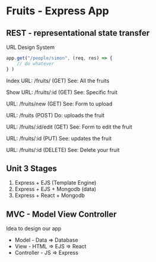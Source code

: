 # Fruits - Express App

## REST - representational state transfer

URL Design System

```js
app.get("/people/simon", (req, res) => {
    // do whatever
} )
```

Index URL: /fruits/ (GET)
See: All the fruits

Show URL: /fruits/:id (GET)
See: Specific fruit

URL: /fruits/new (GET)
See: Form to upload

URL: /fruits (POST)
Do: uploads the fruit

URL: /fruits/:id/edit (GET)
See: Form to edit the fruit

URL: /fruits/:id (PUT)
See: updates the fruit

URL: /fruits/:id (DELETE)
See: Delete your fruit

## Unit 3 Stages

1. Express + EJS (Template Engine)
2. Express + EJS + Mongodb (data)
3. Express + React + Mongodb

## MVC - Model View Controller

Idea to design our app

* Model -  Data =>  Database
* View - HTML => EJS => React
* Controller - JS => Express